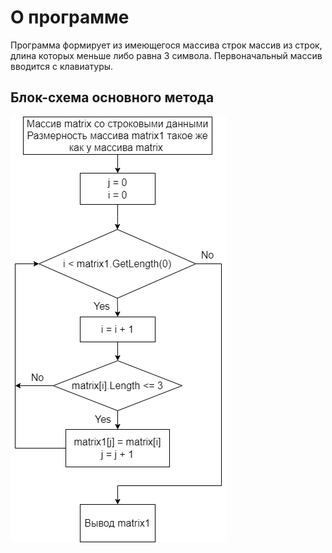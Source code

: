 # О программе
Программа формирует из имеющегося массива строк массив из строк, длина которых меньше либо равна 3 символа. Первоначальный массив вводится с клавиатуры.

## Блок-схема основного метода

![Блок-схема](https://github.com/FlyDragon-888/itogoviy_proekt/blob/main/images/Block-shema.png)